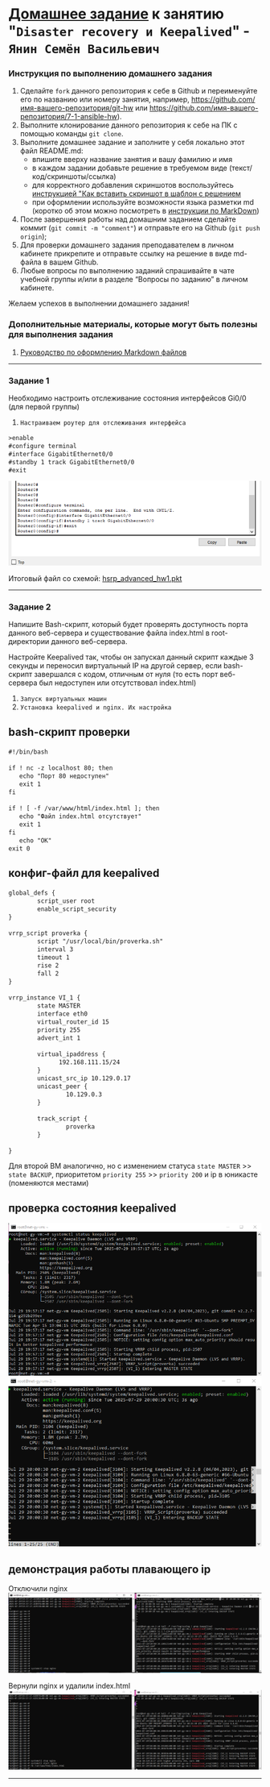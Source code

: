 # [Домашнее задание](https://github.com/netology-code/sflt-homeworks/blob/main/1.md) к занятию "`Disaster recovery и Keepalived`" - `Янин Семён Васильевич`


### Инструкция по выполнению домашнего задания

   1. Сделайте `fork` данного репозитория к себе в Github и переименуйте его по названию или номеру занятия, например, https://github.com/имя-вашего-репозитория/git-hw или  https://github.com/имя-вашего-репозитория/7-1-ansible-hw).
   2. Выполните клонирование данного репозитория к себе на ПК с помощью команды `git clone`.
   3. Выполните домашнее задание и заполните у себя локально этот файл README.md:
      - впишите вверху название занятия и вашу фамилию и имя
      - в каждом задании добавьте решение в требуемом виде (текст/код/скриншоты/ссылка)
      - для корректного добавления скриншотов воспользуйтесь [инструкцией "Как вставить скриншот в шаблон с решением](https://github.com/netology-code/sys-pattern-homework/blob/main/screen-instruction.md)
      - при оформлении используйте возможности языка разметки md (коротко об этом можно посмотреть в [инструкции  по MarkDown](https://github.com/netology-code/sys-pattern-homework/blob/main/md-instruction.md))
   4. После завершения работы над домашним заданием сделайте коммит (`git commit -m "comment"`) и отправьте его на Github (`git push origin`);
   5. Для проверки домашнего задания преподавателем в личном кабинете прикрепите и отправьте ссылку на решение в виде md-файла в вашем Github.
   6. Любые вопросы по выполнению заданий спрашивайте в чате учебной группы и/или в разделе “Вопросы по заданию” в личном кабинете.
   
Желаем успехов в выполнении домашнего задания!
   
### Дополнительные материалы, которые могут быть полезны для выполнения задания

1. [Руководство по оформлению Markdown файлов](https://gist.github.com/Jekins/2bf2d0638163f1294637#Code)

---

### Задание 1

Необходимо настроить отслеживание состояния интерфейсов Gi0/0 (для первой группы)

1. `Настраиваем роутер для отслеживания интерфейса`

```
>enable
#configure terminal
#interface GigabitEthernet0/0
#standby 1 track GigabitEthernet0/0
#exit
```

<img src = "img/image1.png">

Итоговый файл со схемой: [hsrp_advanced_hw1.pkt](hsrp_advanced_hw1.pkt)

---

### Задание 2

Напишите Bash-скрипт, который будет проверять доступность порта данного веб-сервера и существование файла index.html в root-директории данного веб-сервера.

Настройте Keepalived так, чтобы он запускал данный скрипт каждые 3 секунды и переносил виртуальный IP на другой сервер, если bash-скрипт завершался с кодом, отличным от нуля (то есть порт веб-сервера был недоступен или отсутствовал index.html)

1. `Запуск виртуальных машин`
2. `Установка keepalived и nginx. Их настройка`

bash-скрипт проверки
---
```
#!/bin/bash

if ! nc -z localhost 80; then
   echo "Порт 80 недоступен"
   exit 1
fi

if ! [ -f /var/www/html/index.html ]; then
   echo "Файл index.html отсутствует"
   exit 1
fi
   echo "OK"
exit 0
```

конфиг-файл для keepalived
---
```
global_defs {
        script_user root
        enable_script_security
}

vrrp_script proverka {
        script "/usr/local/bin/proverka.sh"
        interval 3
        timeout 1
        rise 2
        fall 2
}

vrrp_instance VI_1 {
        state MASTER
        interface eth0
        virtual_router_id 15
        priority 255
        advert_int 1

        virtual_ipaddress {
              192.168.111.15/24
        }
        unicast_src_ip 10.129.0.17
        unicast_peer {
                10.129.0.3
        }

        track_script {
                proverka
        }

}
```
Для второй ВМ аналогично, но с изменением статуса `state MASTER` >> `state BACKUP`, приоритетом `priority 255` >> `priority 200` и ip в юникасте (поменяются местами)

проверка состояния keepalived
---
<img src = "img/image2.png">

<img src = "img/image3.png">

демонстрация работы плавающего ip
---
Отключили nginx
<img src = "img/image4.png">


Вернули nginx и удалили index.html
<img src = "img/image5.png">

---

